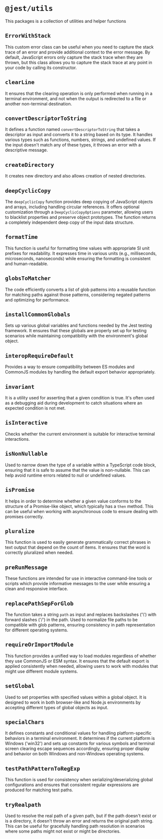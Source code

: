 # `@jest/utils`

This packages is a collection of utilities and helper functions

## `ErrorWithStack`
This custom error class can be useful when you need to capture the stack trace of an error and provide additional context to the error message. By default, JavaScript errors only capture the stack trace when they are thrown, but this class allows you to capture the stack trace at any point in your code by calling its constructor.

## `clearLine`
It ensures that the clearing operation is only performed when running in a terminal environment, and not when the output is redirected to a file or another non-terminal destination.

## `convertDescriptorToString`
It defines a function named `convertDescriptorToString` that takes a descriptor as input and converts it to a string based on its type. It handles various types such as functions, numbers, strings, and undefined values. If the input doesn't match any of these types, it throws an error with a descriptive message.

## `createDirectory`
It creates new directory and also allows creation of nested directories.

## `deepCyclicCopy`
The `deepCyclicCopy` function provides deep copying of JavaScript objects and arrays, including handling circular references. It offers optional customization through a `DeepCyclicCopyOptions` parameter, allowing users to blacklist properties and preserve object prototypes. The function returns a completely independent deep copy of the input data structure.

## `formatTime`
This function is useful for formatting time values with appropriate SI unit prefixes for readability. It expresses time in various units (e.g., milliseconds, microseconds, nanoseconds) while ensuring the formatting is consistent and human-readable.

## `globsToMatcher`
The code efficiently converts a list of glob patterns into a reusable function for matching paths against those patterns, considering negated patterns and optimizing for performance.

## `installCommonGlobals`
Sets up various global variables and functions needed by the Jest testing framework. It ensures that these globals are properly set up for testing scenarios while maintaining compatibility with the environment's global object.

## `interopRequireDefault`
Provides a way to ensure compatibility between ES modules and CommonJS modules by handling the default export behavior appropriately.

## `invariant`
It is a utility used for asserting that a given condition is true. It's often used as a debugging aid during development to catch situations where an expected condition is not met.

## `isInteractive`
Checks whether the current environment is suitable for interactive terminal interactions.

## `isNonNullable`
Used to narrow down the type of a variable within a TypeScript code block, ensuring that it is safe to assume that the value is non-nullable. This can help avoid runtime errors related to null or undefined values.

## `isPromise`
It helps in order to determine whether a given value conforms to the structure of a Promise-like object, which typically has a `then` method. This can be useful when working with asynchronous code to ensure dealing with promises correctly.

## `pluralize`
This function is used to easily generate grammatically correct phrases in text output that depend on the count of items. It ensures that the word is correctly pluralized when needed.

## `preRunMessage`
These functions are intended for use in interactive command-line tools or scripts which provide informative messages to the user while ensuring a clean and responsive interface.

## `replacePathSepForGlob`
The function takes a string `path` as input and replaces backslashes ('\\') with forward slashes ('/') in the path. Used to normalize file paths to be compatible with glob patterns, ensuring consistency in path representation for different operating systems.

## `requireOrImportModule`
This function provides a unified way to load modules regardless of whether they use CommonJS or ESM syntax. It ensures that the default export is applied consistently when needed, allowing users to work with modules that might use different module systems.

## `setGlobal`
Used to set properties with specified values within a global object. It is designed to work in both browser-like and Node.js environments by accepting different types of global objects as input.

## `specialChars`
It defines constants and conditional values for handling platform-specific behaviors in a terminal environment. It determines if the current platform is Windows ('win32') and sets up constants for various symbols and terminal screen clearing escape sequences accordingly, ensuring proper display and behavior on both Windows and non-Windows operating systems.

## `testPathPatternToRegExp`
This function is used for consistency when serializing/deserializing global configurations and ensures that consistent regular expressions are produced for matching test paths.

## `tryRealpath`
Used to resolve the real path of a given path, but if the path doesn't exist or is a directory, it doesn't throw an error and returns the original path string. This can be useful for gracefully handling path resolution in scenarios where some paths might not exist or might be directories.
